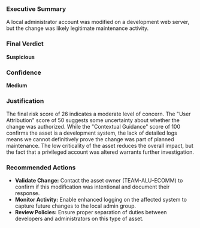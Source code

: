 ### Executive Summary
A local administrator account was modified on a development web server, but the change was likely legitimate maintenance activity.

### Final Verdict
**Suspicious**

### Confidence
**Medium**

### Justification
The final risk score of 26 indicates a moderate level of concern. The "User Attribution" score of 50 suggests some uncertainty about whether the change was authorized. While the "Contextual Guidance" score of 100 confirms the asset is a development system, the lack of detailed logs means we cannot definitively prove the change was part of planned maintenance. The low criticality of the asset reduces the overall impact, but the fact that a privileged account was altered warrants further investigation.

### Recommended Actions
- **Validate Change:** Contact the asset owner (TEAM-ALU-ECOMM) to confirm if this modification was intentional and document their response.
- **Monitor Activity:** Enable enhanced logging on the affected system to capture future changes to the local admin group.
- **Review Policies:** Ensure proper separation of duties between developers and administrators on this type of asset.